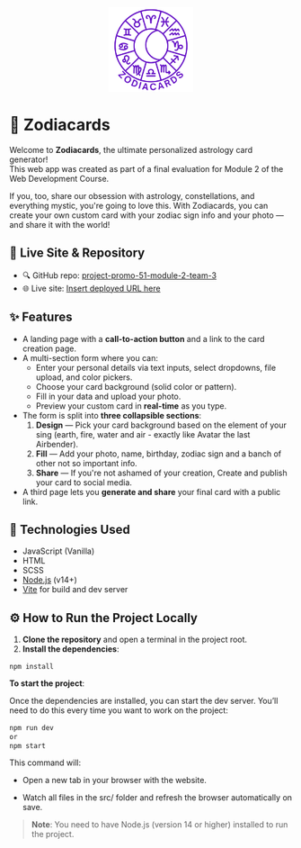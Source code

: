 <p align="center">
  <img src="./public/images/Logo darkPurple.png" alt="Zodiacards logo" width="150" />
</p>

# 🏹 Zodiacards

Welcome to **Zodiacards**, the ultimate personalized astrology card generator!  
This web app was created as part of a final evaluation for Module 2 of the Web Development Course.

If you, too, share our obsession with astrology, constellations, and everything mystic, you're going to love this. With Zodiacards, you can create your own custom card with your zodiac sign info and your photo — and share it with the world!

## 🔗 Live Site & Repository

- 🔍 GitHub repo: [project-promo-51-module-2-team-3](https://github.com/Paula-51/project-promo-51-module-2-team-3)
- 🌐 Live site: [Insert deployed URL here](https://your-live-site-url.com)

## ✨ Features

- A landing page with a **call-to-action button** and a link to the card creation page.
- A multi-section form where you can:
  - Enter your personal details via text inputs, select dropdowns, file upload, and color pickers.
  - Choose your card background (solid color or pattern).
  - Fill in your data and upload your photo.
  - Preview your custom card in **real-time** as you type.
- The form is split into **three collapsible sections**:
  1. **Design** — Pick your card background based on the element of your sing (earth, fire, water and air - exactly like Avatar the last Airbender).
  2. **Fill** — Add your photo, name, birthday, zodiac sign and a banch of other not so important info.
  3. **Share** — If you're not ashamed of your creation, Create and publish your card to social media.
- A third page lets you **generate and share** your final card with a public link.

## 🧰 Technologies Used

- JavaScript (Vanilla)
- HTML
- SCSS
- [Node.js](https://nodejs.org/) (v14+)
- [Vite](https://vitejs.dev/) for build and dev server

## ⚙️ How to Run the Project Locally

1. **Clone the repository** and open a terminal in the project root.
2. **Install the dependencies**:

```
npm install
```

**To start the project**:

Once the dependencies are installed, you can start the dev server.
You’ll need to do this every time you want to work on the project:

```
npm run dev
or
npm start
```

This command will:

- Open a new tab in your browser with the website.

- Watch all files in the src/ folder and refresh the browser automatically on save.

> **Note**: You need to have Node.js (version 14 or higher) installed to run the project.